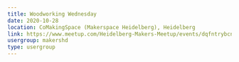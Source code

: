 ```yaml
---
title: Woodworking Wednesday
date: 2020-10-28
location: CoMakingSpace (Makerspace Heidelberg), Heidelberg
link: https://www.meetup.com/Heidelberg-Makers-Meetup/events/dqfntrybcnblc/
usergroup: makershd
type: usergroup
---
```

